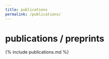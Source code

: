 ```yaml
---
title: publications
permalink: /publications/
---
```


# publications / preprints

{% include publications.md %}
